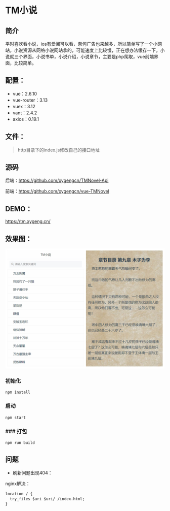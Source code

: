 # TM小说

## 简介

平时喜欢看小说，ios有爱阅可以看，奈何广告也来越多，所以简单写了一个小网站，小说资源从网络小说网站拿的，可能速度上比较慢，正在想办法缓存一下。小说就三个界面，小说书单，小说介绍，小说章节，主要是php爬取，vue前端界面，比较简单。

## 配置：

- vue：2.6.10
- vue-router：3.13
- vuex：3.12
- vant：2.4.2
- axios：0.19.1

## 文件：

> http目录下的index.js修改自己的接口地址

## 源码

后端：https://github.com/xygengcn/TMNovel-Api

前端：https://github.com/xygengcn/vue-TMNovel

## DEMO：

https://tm.xygeng.cn/

## 效果图：

![效果图](images/novel.jpg)

### 初始化

```
npm install
```

### 启动

```
npm start
```

### ### 打包
```
npm run build
```



## 问题

- 刷新问题出现404：

nginx解决：

```
location / {
  try_files $uri $uri/ /index.html;
}
```

